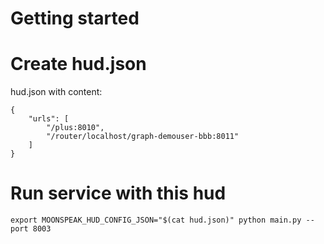 # Getting started

# Create hud.json 

hud.json with content:
```
{
    "urls": [
        "/plus:8010",
        "/router/localhost/graph-demouser-bbb:8011"
    ]
}
```

# Run service with this hud

```
export MOONSPEAK_HUD_CONFIG_JSON="$(cat hud.json)" python main.py --port 8003
```

